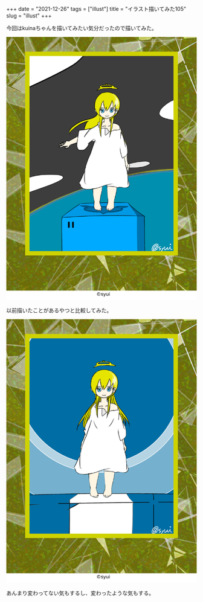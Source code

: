 +++
date = "2021-12-26"
tags = ["illust"]
title = "イラスト描いてみた105"
slug = "illust"
+++

今回はkuinaちゃんを描いてみたい気分だったので描いてみた。

![](/img/yui_105.png)

以前描いたことがあるやつと比較してみた。

![](/img/yui_35.png)

あんまり変わってない気もするし、変わったような気もする。
